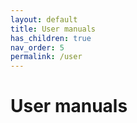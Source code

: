 ```yaml
---
layout: default
title: User manuals
has_children: true
nav_order: 5
permalink: /user
---
```


# User manuals
